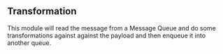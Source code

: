 ## Transformation
This module will read the message from a Message Queue and do some transformations against against the payload and then enqueue it into another queue.